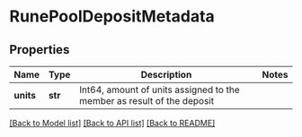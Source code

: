 # RunePoolDepositMetadata

## Properties
Name | Type | Description | Notes
------------ | ------------- | ------------- | -------------
**units** | **str** | Int64, amount of units assigned to the member as result of the  deposit  | 

[[Back to Model list]](../README.md#documentation-for-models) [[Back to API list]](../README.md#documentation-for-api-endpoints) [[Back to README]](../README.md)

